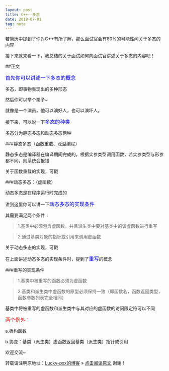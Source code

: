 ```yaml
---
layout: post
title: C++--多态
date: 2018-07-01
tag: note
---  
```


若简历中提到了你对C++有所了解，那么面试官会有80%的可能性问关于多态的内容

接下来就来看一下，我总结的关于面试如何向面试官讲述关于多态的内容吧！

##正文

<font color="blue" size="3">首先你可以讲述一下多态的概念</font>

多态，即事物表现出的多种形态

然后你可以举个栗子~

就像是一个演员，他可以演好人，也可以演坏人。

接下来，可以说一下<font color="blue" size="3">多态的种类</font>

多态分为静态多态和动态多态两种

###静态多态（函数重载、泛型编程）

静态多态是编译器在编译期间完成的，根据实参类型调用函数，若实参类型与形参都不同，则系统会报错

关于函数重载的实现，可戳

###动态多态：（虚函数）

动态多态是在程序运行时完成的

讲到这里你可以讲一下<font color="blue" size="3">动态多态的实现条件</font>

其需要满足两个条件：

> 1.基类中必须包含虚函数，并且派生类中要对基类中的该虚函数进行重写

> 2.通过基类对象的指针或引用来调用虚函数

关于动态多态的实现，可戳

在上面讲述动态多态的实现条件时，提到了<font color="blue" size="3">重写</font>的概念

###重写的实现条件

>1.基类中被重写的函数必须为虚函数

>2.基类和派生类中虚函数的原型必须保持一致（即函数名，函数返回类型，函数参数列表完全相同）

基类中将被重写的虚函数和派生类中与其对应的虚函数的访问限定符可以不同

<font color="red" size="3">两个例外：</font>

a.析构函数

b.协变：基类（派生类）虚函数返回基类（派生类）指针或引用



欢迎交流~
  
转载请注明原地址：[Lucky-pxx的博客](http://www.bingoxin.top) » [点击阅读原文](http://www.bingoxin.top/2018/06/%E6%95%B0%E6%8D%AE%E5%BA%93%E5%9F%BA%E6%9C%AC%E6%93%8D%E4%BD%9C/),谢谢！
